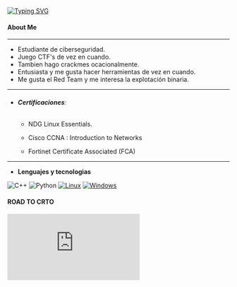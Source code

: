 
[![Typing SVG](https://readme-typing-svg.demolab.com/?lines=Sir.+Psycho+Sexy;That+It's+me)](https://git.io/typing-svg)
#### About Me
---

- Estudiante de ciberseguridad.
- Juego CTF's de vez en cuando.
- Tambien hago crackmes ocacionalmente.
- Entusiasta y me gusta hacer herramientas de vez en cuando.
- Me gusta el Red Team y me interesa la explotación binaria.
---

- ###### **Certificaciones**:
	 - NDG Linux Essentials.
  
	- Cisco CCNA : Introduction to Networks
   
    - Fortinet Certificate Associated (FCA)


---
- **Lenguajes y tecnologias**

![C++](https://img.shields.io/badge/c++-%2300599C.svg?style=for-the-badge&logo=c%2B%2B&logoColor=white)  ![Python](https://img.shields.io/badge/python-3670A0?style=for-the-badge&logo=python&logoColor=ffdd54) [![Linux](https://img.shields.io/badge/Linux-FCC624?logo=linux&logoColor=black)](#) [![Windows](https://custom-icon-badges.demolab.com/badge/Windows-0078D6?logo=windows11&logoColor=white)](#)


#### **ROAD TO CRTO**

<iframe src="https://tryhackme.com/api/v2/badges/public-profile?userPublicId=281377" style='border:none;'></iframe>

